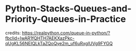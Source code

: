 # Python-Stacks-Queues-and-Priority-Queues-in-Practice

credits: https://realpython.com/queue-in-python/?fbclid=IwAR1fQHTH7AEKXazPkc-qUgKL56NEIQLkTaZQoQye2m_uf6uRxglUVg9FYGQ


